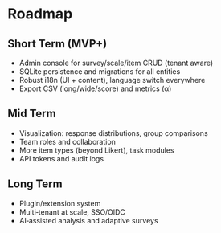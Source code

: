 # Roadmap

## Short Term (MVP+)
- Admin console for survey/scale/item CRUD (tenant aware)
- SQLite persistence and migrations for all entities
- Robust i18n (UI + content), language switch everywhere
- Export CSV (long/wide/score) and metrics (α)

## Mid Term
- Visualization: response distributions, group comparisons
- Team roles and collaboration
- More item types (beyond Likert), task modules
- API tokens and audit logs

## Long Term
- Plugin/extension system
- Multi‑tenant at scale, SSO/OIDC
- AI‑assisted analysis and adaptive surveys

